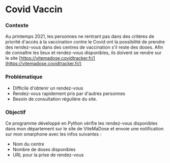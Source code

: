 # Covid Vaccin

### Contexte
Au printemps 2021, les personnes ne rentrant pas dans des critères de priorité d'accès à la vaccination contre le Covid ont la possibilité de prendre des rendez-vous dans des centres de vaccination s'il reste des doses.
Afin de connaître les lieux et rendez-vous disponibles, ils doivent se rendre sur le site [https://vitemadose.covidtracker.fr/](https://vitemadose.covidtracker.fr/) 

### Problématique
- Difficile d'obtenir un rendez-vous
- Rendez-vous rapidement pris par d'autres personnes
- Besoin de consultation régulière du site. 

### Objectif
Ce programme développé en Python vérifie les rendez-vous disponibles dans mon département sur le site de ViteMaDose et envoie une notification sur mon smarphone avec les infos suivantes :
- Nom du centre
- Nombre de doses disponibles
- URL pour la prise de rendez-vous